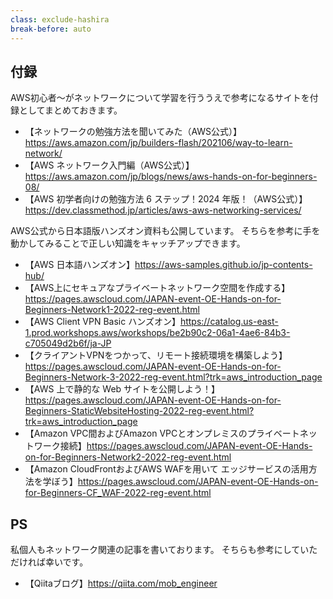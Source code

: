 ```yaml
---
class: exclude-hashira
break-before: auto
---
```


## 付録

AWS初心者～がネットワークについて学習を行ううえで参考になるサイトを付録としてまとめておきます。

- 【ネットワークの勉強方法を聞いてみた（AWS公式）】https://aws.amazon.com/jp/builders-flash/202106/way-to-learn-network/
- 【AWS ネットワーク入門編（AWS公式）】https://aws.amazon.com/jp/blogs/news/aws-hands-on-for-beginners-08/
- 【AWS 初学者向けの勉強方法 6 ステップ！2024 年版！（AWS公式）】https://dev.classmethod.jp/articles/aws-aws-networking-services/


AWS公式から日本語版ハンズオン資料も公開しています。
そちらを参考に手を動かしてみることで正しい知識をキャッチアップできます。

- 【AWS 日本語ハンズオン】https://aws-samples.github.io/jp-contents-hub/
- 【AWS上にセキュアなプライベートネットワーク空間を作成する】https://pages.awscloud.com/JAPAN-event-OE-Hands-on-for-Beginners-Network1-2022-reg-event.html
- 【AWS Client VPN Basic ハンズオン】https://catalog.us-east-1.prod.workshops.aws/workshops/be2b90c2-06a1-4ae6-84b3-c705049d2b6f/ja-JP
- 【クライアントVPNをつかって、リモート接続環境を構築しよう】https://pages.awscloud.com/JAPAN-event-OE-Hands-on-for-Beginners-Network-3-2022-reg-event.html?trk=aws_introduction_page
- 【AWS 上で静的な Web サイトを公開しよう！】https://pages.awscloud.com/JAPAN-event-OE-Hands-on-for-Beginners-StaticWebsiteHosting-2022-reg-event.html?trk=aws_introduction_page
- 【Amazon VPC間およびAmazon VPCとオンプレミスのプライベートネットワーク接続】https://pages.awscloud.com/JAPAN-event-OE-Hands-on-for-Beginners-Network2-2022-reg-event.html
- 【Amazon CloudFrontおよびAWS WAFを用いて エッジサービスの活用方法を学ぼう】https://pages.awscloud.com/JAPAN-event-OE-Hands-on-for-Beginners-CF_WAF-2022-reg-event.html

## PS

私個人もネットワーク関連の記事を書いております。
そちらも参考にしていただければ幸いです。

- 【Qiitaブログ】https://qiita.com/mob_engineer